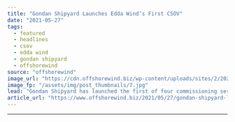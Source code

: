 ```yaml
---
title: "Gondan Shipyard Launches Edda Wind’s First CSOV"
date: "2021-05-27"
tags: 
  - featured
  - headlines
  - csov
  - edda wind
  - gondan shipyard
  - offshorewind
source: "offshorewind"
image_url: "https://cdn.offshorewind.biz/wp-content/uploads/sites/2/2021/05/27085003/Edda-Wind-first-CSOV-launched_Gondan-Shipyard.jpg"
image_fp: "/assets/img/post_thumbnails/7.jpg"
lead: "Gondan Shipyard has launched the first of four commissioning service operation vessels (CSOVs) it"
article_url: "https://www.offshorewind.biz/2021/05/27/gondan-shipyard-launches-edda-winds-first-csov/"
---
```


---
